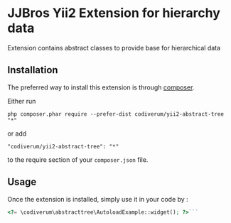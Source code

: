 JJBros Yii2 Extension for hierarchy data
========================================
Extension contains abstract classes to provide base for hierarchical data

Installation
------------

The preferred way to install this extension is through [composer](http://getcomposer.org/download/).

Either run

```
php composer.phar require --prefer-dist codiverum/yii2-abstract-tree "*"
```

or add

```
"codiverum/yii2-abstract-tree": "*"
```

to the require section of your `composer.json` file.


Usage
-----

Once the extension is installed, simply use it in your code by  :

```php
<?= \codiverum\abstracttree\AutoloadExample::widget(); ?>```